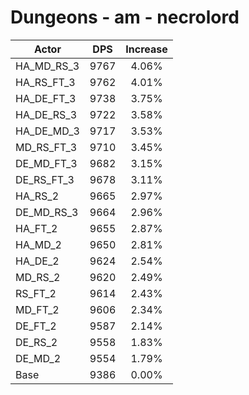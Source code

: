 # Dungeons - am - necrolord
| Actor | DPS | Increase |
|---|:---:|:---:|
|HA_MD_RS_3|9767|4.06%|
|HA_RS_FT_3|9762|4.01%|
|HA_DE_FT_3|9738|3.75%|
|HA_DE_RS_3|9722|3.58%|
|HA_DE_MD_3|9717|3.53%|
|MD_RS_FT_3|9710|3.45%|
|DE_MD_FT_3|9682|3.15%|
|DE_RS_FT_3|9678|3.11%|
|HA_RS_2|9665|2.97%|
|DE_MD_RS_3|9664|2.96%|
|HA_FT_2|9655|2.87%|
|HA_MD_2|9650|2.81%|
|HA_DE_2|9624|2.54%|
|MD_RS_2|9620|2.49%|
|RS_FT_2|9614|2.43%|
|MD_FT_2|9606|2.34%|
|DE_FT_2|9587|2.14%|
|DE_RS_2|9558|1.83%|
|DE_MD_2|9554|1.79%|
|Base|9386|0.00%|
